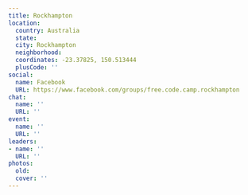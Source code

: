```yaml
---
title: Rockhampton
location:
  country: Australia
  state: 
  city: Rockhampton
  neighborhood: 
  coordinates: -23.37825, 150.513444
  plusCode: ''
social:
  name: Facebook
  URL: https://www.facebook.com/groups/free.code.camp.rockhampton
chat:
  name: ''
  URL: ''
event:
  name: ''
  URL: ''
leaders:
- name: ''
  URL: ''
photos:
  old: 
  cover: ''
---
```

